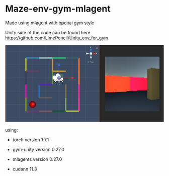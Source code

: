 # Maze-env-gym-mlagent

Made using mlagent with openai gym style

Unity side of the code can be found here https://github.com/LimePencil/Unity_env_for_gym

![](example_pic.png)

using:
- torch version 1.7.1

- gym-unity version 0.27.0

- mlagents version 0.27.0

- cudann 11.3